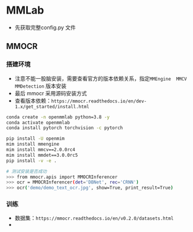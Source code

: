 # MMLab
- 先获取完整config.py 文件

## MMOCR

### 搭建环境
- 注意不能一股脑安装，需要查看官方的版本依赖关系，指定`MMEngine  MMCV  MMDetection` 版本安装
- 最后 mmocr 采用源码安装方式
- 查看版本依赖：`https://mmocr.readthedocs.io/en/dev-1.x/get_started/install.html`
```bash
conda create -n openmmlab python=3.8 -y
conda activate openmmlab
conda install pytorch torchvision -c pytorch

pip install -U openmim
mim install mmengine
mim install mmcv==2.0.0rc4
mim install mmdet==3.0.0rc5
pip install -v -e .

# 测试安装是否成功
>>> from mmocr.apis import MMOCRInferencer
>>> ocr = MMOCRInferencer(det='DBNet', rec='CRNN')
>>> ocr('demo/demo_text_ocr.jpg', show=True, print_result=True)
```



### 训练
- 数据集：`https://mmocr.readthedocs.io/en/v0.2.0/datasets.html`
- 
